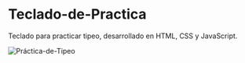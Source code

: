 # Teclado-de-Practica
Teclado para practicar tipeo, desarrollado en HTML, CSS y JavaScript.

![Práctica-de-Tipeo](https://github.com/JaviBava/Teclado-de-Practica/assets/103806440/50734136-f303-4436-b3a4-a75451190e66)
